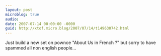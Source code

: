 ```yaml
---
layout: post
microblog: true
audio: 
date: 2007-07-14 00:00:00 -0000
guid: http://xtof.micro.blog/2007/07/14/t149630742.html
---
```

Just build a new set on pownce "About Us in French ?" but sorry to have spammed all non english people...
